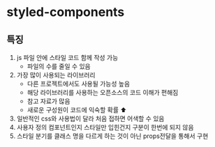 # styled-components

## 특징
<ol>
  <li>
    js 파일 안에 스타일 코드 함께 작성 가능
    <ul>
      <li>파일의 수를 줄일 수 있음</li>
    </ul>
  </li>
  <li>
    가장 많이 사용되는 라이브러리
    <ul>
      <li>다른 프로젝트에서도 사용될 가능성 높음</li>
      <li>해당 라이브러리를 사용하는 오픈소스의 코드 이해가 편해짐</li>
      <li>참고 자료가 많음</li>
      <li>새로운 구성원이 코드에 익숙할 확률 ⬆️</li>
    </ul>
  </li>
  <li>일반적인 css와 사용법이 달라 처음 접하면 어색할 수 있음</li>
  <li>사용자 정의 컴포넌트인지 스타일만 입힌건지 구분이 한번에 되지 않음</li>
  <li>스타일 분기를 클래스 명을 다르게 하는 것이 아닌 props전달을 통해서 구현</li>
</ol>